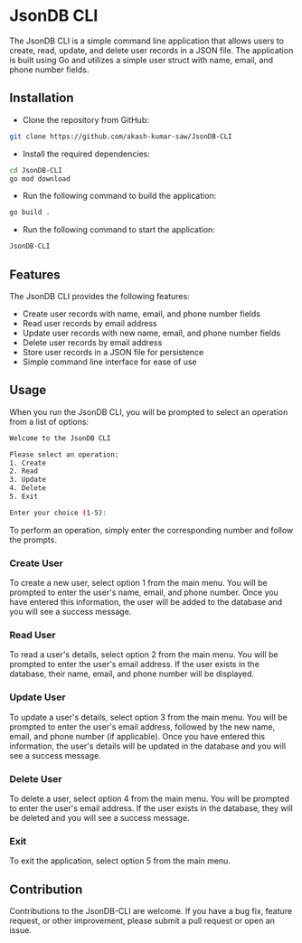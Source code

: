 # JsonDB CLI
The JsonDB CLI is a simple command line application that allows users to create, read, update, and delete user records in a JSON file. The application is built using Go and utilizes a simple user struct with name, email, and phone number fields.

## Installation
- Clone the repository from GitHub:
```bash
git clone https://github.com/akash-kumar-saw/JsonDB-CLI
```
- Install the required dependencies:
```bash
cd JsonDB-CLI
go mod download
```
- Run the following command to build the application:
```bash
go build .
```
- Run the following command to start the application:
```bash
JsonDB-CLI
```

## Features
The JsonDB CLI provides the following features:
- Create user records with name, email, and phone number fields
- Read user records by email address
- Update user records with new name, email, and phone number fields
- Delete user records by email address
- Store user records in a JSON file for persistence
- Simple command line interface for ease of use

## Usage
When you run the JsonDB CLI, you will be prompted to select an operation from a list of options:
```bash
Welcome to the JsonDB CLI

Please select an operation:
1. Create
2. Read
3. Update
4. Delete
5. Exit

Enter your choice (1-5):
```
To perform an operation, simply enter the corresponding number and follow the prompts.
### Create User
To create a new user, select option 1 from the main menu. You will be prompted to enter the user's name, email, and phone number. Once you have entered this information, the user will be added to the database and you will see a success message.
### Read User
To read a user's details, select option 2 from the main menu. You will be prompted to enter the user's email address. If the user exists in the database, their name, email, and phone number will be displayed.
### Update User
To update a user's details, select option 3 from the main menu. You will be prompted to enter the user's email address, followed by the new name, email, and phone number (if applicable). Once you have entered this information, the user's details will be updated in the database and you will see a success message.
### Delete User
To delete a user, select option 4 from the main menu. You will be prompted to enter the user's email address. If the user exists in the database, they will be deleted and you will see a success message.
### Exit
To exit the application, select option 5 from the main menu.

## Contribution
Contributions to the JsonDB-CLI are welcome. If you have a bug fix, feature request, or other improvement, please submit a pull request or open an issue.

